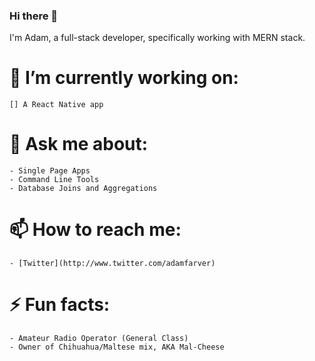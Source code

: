 ### Hi there 👋

I'm Adam, a full-stack developer, specifically working with MERN stack.

# 🔭 I’m currently working on:

    [] A React Native app

# 💬 Ask me about:

    - Single Page Apps
    - Command Line Tools
    - Database Joins and Aggregations

# 📫 How to reach me:

    - [Twitter](http://www.twitter.com/adamfarver)

# ⚡ Fun facts:

    - Amateur Radio Operator (General Class)
    - Owner of Chihuahua/Maltese mix, AKA Mal-Cheese

<!--
**adamfarver/adamfarver** is a ✨ _special_ ✨ repository because its `README.md` (this file) appears on your GitHub profile.

Here are some ideas to get you started:

- 🔭 I’m currently working on ...
- 🌱 I’m currently learning ...
- 👯 I’m looking to collaborate on ...
- 🤔 I’m looking for help with ...
- 💬 Ask me about ...
- 📫 How to reach me: ...
- 😄 Pronouns: ...
- ⚡ Fun fact: ...
-->
